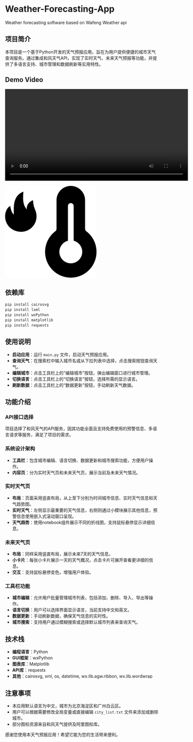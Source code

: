 # Weather-Forecasting-App
Weather forecasting software based on Wafeng Weather api
## 项目简介

本项目是一个基于Python开发的天气预报应用，旨在为用户提供便捷的城市天气查询服务。通过集成和风天气API，实现了实时天气、未来天气预报等功能，并提供了多语言支持、城市管理和数据刷新等实用特性。
## Demo Video

<video width="600" controls>
  <source src="https://github.com/ZehongKe/Weather-Report-APP/blob/main/demo.mp4" type="video/mp4">
  Your browser does not support the video tag.
</video>

[![项目视频](https://github.com/ZehongKe/Weather-Report-APP/blob/main/icons/900-fill.png)](https://www.bilibili.com/video/BV133SKYeE4K/)

## 依赖库
```bash
pip install cairosvg
pip install lxml
pip install wxPython
pip install matplotlib
pip install requests
```

## 使用说明
- **启动应用**：运行 `main.py` 文件，启动天气预报应用。
- **查询天气**：在搜索栏中输入城市名或从下拉列表中选择，点击搜索按钮查询天气。
- **编辑城市**：点击工具栏上的“编辑城市”按钮，弹出编辑窗口进行城市管理。
- **切换语言**：点击工具栏上的“切换语言”按钮，选择所需的显示语言。
- **刷新数据**：点击工具栏上的“数据更新”按钮，手动刷新天气数据。
## 功能介绍

### API接口选择
项目选择了和风天气的API服务，因其功能全面且支持免费使用的预警信息、多语言请求等服务，满足了项目的需求。

### 系统设计架构
- **工具栏**：包含城市编辑、语言切换、数据更新和城市搜索功能，方便用户操作。
- **内容页**：分为实时天气页和未来天气页，展示当前及未来天气情况。

### 实时天气页
- **布局**：页面采用竖直布局，从上至下分别为时间城市信息、实时天气信息和天气趋势图。
- **实时天气**：左侧显示最重要的天气信息，右侧则通过小模块展示其他信息，预警信息使用嵌入式滚动窗口呈现。
- **天气趋势**：使用notebook组件展示不同的折线图，支持鼠标悬停显示详细信息。

### 未来天气页
- **布局**：同样采用竖直布局，展示未来7天的天气信息。
- **小卡片**：每张小卡片展示一天的天气概况，点击卡片可展开查看更详细的信息。
- **交互**：支持鼠标悬停变色，增强用户体验。

### 工具栏功能
- **城市编辑**：允许用户批量管理城市列表，包括添加、删除、导入、导出等操作。
- **语言切换**：用户可以选择界面显示语言，当前支持中文和英文。
- **数据更新**：手动刷新数据，确保天气信息的实时性。
- **城市搜索**：支持用户通过模糊搜索或选择默认城市列表来查询天气。

## 技术栈
- **编程语言**：Python
- **GUI框架**：wxPython
- **图表库**：Matplotlib
- **API库**：requests
- **其他**：cairosvg, xml, os, datetime, wx.lib.agw.ribbon, wx.lib.wordwrap
## 注意事项
- 本应用默认语言为中文，城市为北京海淀区和广州白云区。
- 用户可以根据需要修改全局变量或直接编辑 `city_list.txt` 文件来添加或删除城市。
- 部分图标资源来自和风天气提供及阿里图标库。



感谢您使用本天气预报应用！希望它能为您的生活带来便利。
